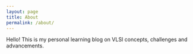 ```yaml
---
layout: page
title: About
permalink: /about/
---
```


Hello! This is my personal learning blog on VLSI concepts, challenges and advancements.
